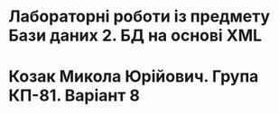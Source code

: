 # Лабораторні роботи із предмету Бази даних 2. БД на основі XML
# Козак Микола Юрійович. Група КП-81. Варіант 8